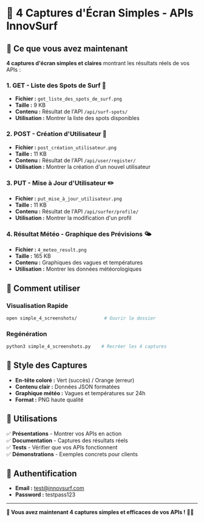# 📸 4 Captures d'Écran Simples - APIs InnovSurf

## 🎯 Ce que vous avez maintenant

**4 captures d'écran simples et claires** montrant les résultats réels de vos APIs :

### 1. **GET** - Liste des Spots de Surf 🌊
- **Fichier :** `get_liste_des_spots_de_surf.png`
- **Taille :** 9 KB
- **Contenu :** Résultat de l'API `/api/surf-spots/`
- **Utilisation :** Montrer la liste des spots disponibles

### 2. **POST** - Création d'Utilisateur 👤
- **Fichier :** `post_création_utilisateur.png`
- **Taille :** 11 KB
- **Contenu :** Résultat de l'API `/api/user/register/`
- **Utilisation :** Montrer la création d'un nouvel utilisateur

### 3. **PUT** - Mise à Jour d'Utilisateur ✏️
- **Fichier :** `put_mise_à_jour_utilisateur.png`
- **Taille :** 11 KB
- **Contenu :** Résultat de l'API `/api/surfer/profile/`
- **Utilisation :** Montrer la modification d'un profil

### 4. **Résultat Météo** - Graphique des Prévisions 🌤️
- **Fichier :** `4_meteo_result.png`
- **Taille :** 165 KB
- **Contenu :** Graphiques des vagues et températures
- **Utilisation :** Montrer les données météorologiques

## 🚀 Comment utiliser

### **Visualisation Rapide**
```bash
open simple_4_screenshots/          # Ouvrir le dossier
```

### **Regénération**
```bash
python3 simple_4_screenshots.py    # Recréer les 4 captures
```

## 🎨 Style des Captures

- **En-tête coloré :** Vert (succès) / Orange (erreur)
- **Contenu clair :** Données JSON formatées
- **Graphique météo :** Vagues et températures sur 24h
- **Format :** PNG haute qualité

## 📱 Utilisations

✅ **Présentations** - Montrer vos APIs en action  
✅ **Documentation** - Captures des résultats réels  
✅ **Tests** - Vérifier que vos APIs fonctionnent  
✅ **Démonstrations** - Exemples concrets pour clients  

## 🔑 Authentification

- **Email :** test@innovsurf.com
- **Password :** testpass123

---

**🎉 Vous avez maintenant 4 captures simples et efficaces de vos APIs !** 🏄‍♂️
